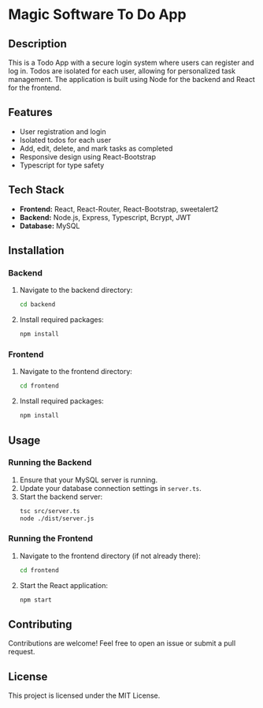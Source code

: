 # Magic Software To Do App

## Description

This is a Todo App with a secure login system where users can register and log in. Todos are isolated for each user, allowing for personalized task management. The application is built using Node for the backend and React for the frontend.

## Features

- User registration and login
- Isolated todos for each user
- Add, edit, delete, and mark tasks as completed
- Responsive design using React-Bootstrap
- Typescript for type safety

## Tech Stack

- **Frontend:** React, React-Router, React-Bootstrap, sweetalert2
- **Backend:** Node.js, Express, Typescript, Bcrypt, JWT
- **Database:** MySQL

## Installation

### Backend

1. Navigate to the backend directory:

   ```bash
   cd backend

   ```

2. Install required packages:
   ```bash
   npm install
   ```

### Frontend

1. Navigate to the frontend directory:
   ```bash
   cd frontend
   ```
2. Install required packages:
   ```bash
   npm install
   ```

## Usage

### Running the Backend

1. Ensure that your MySQL server is running.
2. Update your database connection settings in `server.ts`.
3. Start the backend server:
   ```bash
   tsc src/server.ts
   node ./dist/server.js
   ```

### Running the Frontend

1. Navigate to the frontend directory (if not already there):
   ```bash
   cd frontend
   ```
2. Start the React application:
   ```bash
   npm start
   ```

## Contributing

Contributions are welcome! Feel free to open an issue or submit a pull request.

## License

This project is licensed under the MIT License.
